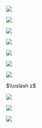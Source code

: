 ![](https://www.nta.go.jp/tmp/69b78b3f-f4ba-47ac-b408-b84da5b3c6a9/images/1864a097d3cc63bdcb75d90299b23c35bb921b6e9450d444c7108bfa9f7d6bb2.jpg)

![](https://www.nta.go.jp/tmp/69b78b3f-f4ba-47ac-b408-b84da5b3c6a9/images/924d8eb06d63f5a838eccf146992c9d32bc1b6698071afb5f79034eb53b21393.jpg)

![](https://www.nta.go.jp/tmp/69b78b3f-f4ba-47ac-b408-b84da5b3c6a9/images/021f33fcfe27645b594a0def6a64a240d518526cfc013788a6ba51a573184f4a.jpg)

![](https://www.nta.go.jp/tmp/69b78b3f-f4ba-47ac-b408-b84da5b3c6a9/images/8a9258b17651fb0a874bd6a6ce2246693942a190fb40ead8bd439558b5a27737.jpg)

![](https://www.nta.go.jp/tmp/69b78b3f-f4ba-47ac-b408-b84da5b3c6a9/images/0f114e3f457dc43464e020bbcc809025e80c7af78fe5a5e58a3b854d60911c0b.jpg)

![](https://www.nta.go.jp/tmp/69b78b3f-f4ba-47ac-b408-b84da5b3c6a9/images/3aa7a4b1b2d6d51d8136c9934c479cfff8ed4fbb91b6209aa364cd9bc2312b61.jpg)

![](https://www.nta.go.jp/tmp/69b78b3f-f4ba-47ac-b408-b84da5b3c6a9/images/45d4a7cb207c400a16479c60af782e284610913f6861398505f68a7b63064a46.jpg)

$\\oslash z$

![](https://www.nta.go.jp/tmp/69b78b3f-f4ba-47ac-b408-b84da5b3c6a9/images/f16be68239b7682b5a3619c1fe966302d34c5fd39f30c35d33347d2764691c15.jpg)

![](https://www.nta.go.jp/tmp/69b78b3f-f4ba-47ac-b408-b84da5b3c6a9/images/4ea2a60adaab676d9ad5a562cdac516a16edff14667d7d87378bf3a514219456.jpg)

![](https://www.nta.go.jp/tmp/69b78b3f-f4ba-47ac-b408-b84da5b3c6a9/images/cff8f30f1f975a7d1ab9f12955e716538a3de5777f81836ddb44579c99e760c8.jpg)